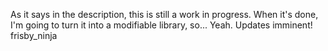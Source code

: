 As it says in the description, this is still a work in progress.
When it's done, I'm going to turn it into a modifiable library,
so... Yeah. Updates imminent! \
frisby_ninja